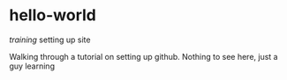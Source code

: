 # hello-world
*training* setting up site

Walking through a tutorial on setting up github.  Nothing to see here, just a guy learning
